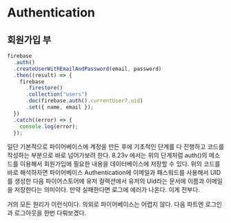 # Authentication

## 회원가입 부

```js
firebase
  .auth()
  .createUserWithEmailAndPassword(email, password)
  .then((result) => {
    firebase
      .firestore()
      .collection("users")
      .doc(firebase.auth().currentUser?.uid)
      .set({ name, email });
  })
  .catch((error) => {
    console.log(error);
  });
```

일단 기본적으로 파이어베이스에 계정을 만든 후에 기초적인 단계를 다 진행하고 코드를 작성하는 부분으로 바로 넘어가보려 한다. 8.23v 에서는 위의 단계처럼 auth()의 메소드를 이용해서 회원가입에 필요한 내용을 데이터베이스에 저장할 수 있다. 위의 코드를 바로 해석하자면 파이어베이스 Authentication에 이메일과 패스워드를 사용해서 UID를 생성한 다음 파이어스토어에 유저 컬렉션에서 유저의 Uid라는 문서에 이름과 이메일을 저장한다는 의미이다. 만약 실패한다면 로그에 에러가 나온다. 이게 전부다.

거의 모든 원리가 이런식이다. 의외로 파이어베이스는 어렵지 않다. 다음 파트엔 로그인과 로그아웃을 한번 다뤄보겠다.
